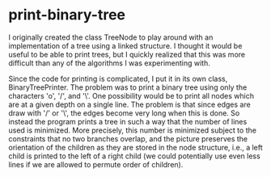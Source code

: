 # print-binary-tree
I originally created the class TreeNode to play around with an implementation of a tree using a linked structure. I thought it would be useful to be able to print trees, but I quickly realized that this was more difficult than any of the algorithms I was experimenting with.

Since the code for printing is complicated, I put it in its own class, BinaryTreePrinter. The problem was to print a binary tree using only the characters 'o', '/', and '\\'. One possibility would be to print all nodes which are at a given depth on a single line. The problem is that since edges are draw with '/' or '\\', the edges become very long when this is done. So instead the program prints a tree in such a way that the number of lines used is minimized. More precisely, this number is minimized subject to the constraints that no two branches overlap, and the picture preserves the orientation of the children as they are stored in the node structure, i.e., a left child is printed to the left of a right child (we could potentially use even less lines if we are allowed to permute order of children).
